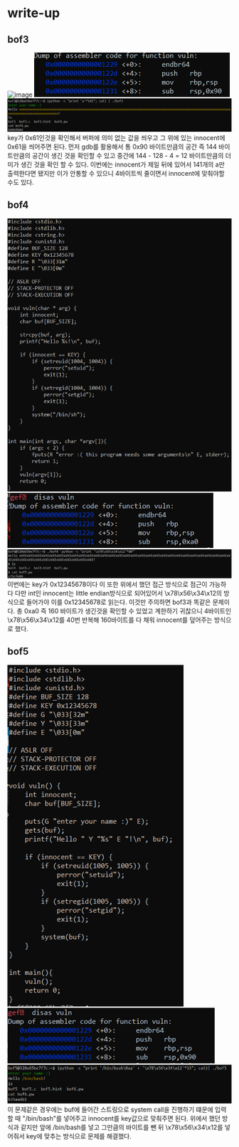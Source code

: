 # write-up
## bof3
![image](https://github.com/euncharm1ng/introducing_wsl/blob/main/1.PNG)
![image](./2.PNG)
![image](3.PNG)
key가 0x61인것을 확인해서 버퍼에 의미 없는 값을 씌우고 그 위에 있는 innocent에 0x61을 씌어주면 된다. 먼저 gdb를 활용해서 통 0x90 바이트만큼의 공간 즉 144 바이트만큼의 공간이 생긴 것을 확인할 수 있고 중간에 144 - 128 - 4 = 12 바이트만큼의 더미가 생긴 것을 확인 할 수 있다. 이번에는 innocent가 제일 뒤에 있어서 141개의 a만 출력한다면 됐지만 이가 안통할 수 있으니 4바이트씩 줄이면서 innocent에 맞춰야할 수도 있다. 

## bof4
![image](4.PNG)
![image](5.PNG)
![image](6.PNG)
이번에는 key가 0x12345678이다 이 또한 위에서 했던 접근 방식으로 점근이 가능하다 다만 int인 innocent는 little endian방식으로 되어있어서 \x78\x56\x34\x12의 방식으로 들어가야 이를 0x12345678로 읽는다. 이것만 주의하면 bof3과 똑같은 문제이다. 총 0xa0 즉 160 바이트가 생긴것을 확인할 수 있었고 계한하기 귀찮으니 4바이트인 \x78\x56\x34\x12를 40번 반복해 160바이트를 다 채워 innocent를 덮어주는 방식으로 했다. 

## bof5
![image](7.PNG)
![image](8.PNG)
![image](9.PNG)
이 문제같은 경우에는 buf에 들어간 스트링으로 system call을 진행하기 떄문에 입력할 때 "/bin/bash"를 넣어주고 innocent를 key값으로 맞춰주면 된다. 위에서 했던 방식과 같지만 앞에 /bin/bash를 넣고 그만큼의 바이트를 뺀 뒤 \x78\x56\x34\x12를 넣어줘서 key에 맞추는 방식으로 문제를 해결했다. 
